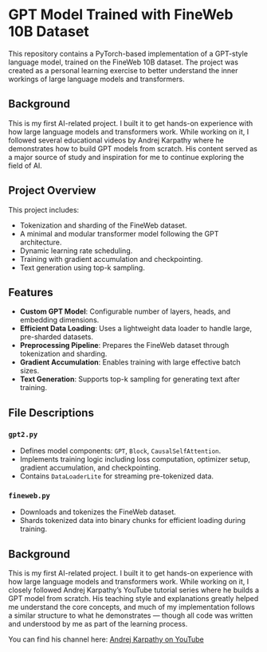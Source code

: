 # GPT Model Trained with FineWeb 10B Dataset

This repository contains a PyTorch-based implementation of a GPT-style language model, trained on the FineWeb 10B dataset. The project was created as a personal learning exercise to better understand the inner workings of large language models and transformers.

## Background

This is my first AI-related project. I built it to get hands-on experience with how large language models and transformers work. While working on it, I followed several educational videos by Andrej Karpathy where he demonstrates how to build GPT models from scratch. His content served as a major source of study and inspiration for me to continue exploring the field of AI.

## Project Overview

This project includes:
- Tokenization and sharding of the FineWeb dataset.
- A minimal and modular transformer model following the GPT architecture.
- Dynamic learning rate scheduling.
- Training with gradient accumulation and checkpointing.
- Text generation using top-k sampling.

## Features

- **Custom GPT Model**: Configurable number of layers, heads, and embedding dimensions.
- **Efficient Data Loading**: Uses a lightweight data loader to handle large, pre-sharded datasets.
- **Preprocessing Pipeline**: Prepares the FineWeb dataset through tokenization and sharding.
- **Gradient Accumulation**: Enables training with large effective batch sizes.
- **Text Generation**: Supports top-k sampling for generating text after training.

## File Descriptions

### `gpt2.py`
- Defines model components: `GPT`, `Block`, `CausalSelfAttention`.
- Implements training logic including loss computation, optimizer setup, gradient accumulation, and checkpointing.
- Contains `DataLoaderLite` for streaming pre-tokenized data.

### `fineweb.py`
- Downloads and tokenizes the FineWeb dataset.
- Shards tokenized data into binary chunks for efficient loading during training.

## Background

This is my first AI-related project. I built it to get hands-on experience with how large language models and transformers work. While working on it, I closely followed Andrej Karpathy’s YouTube tutorial series where he builds a GPT model from scratch. His teaching style and explanations greatly helped me understand the core concepts, and much of my implementation follows a similar structure to what he demonstrates — though all code was written and understood by me as part of the learning process.

You can find his channel here: [Andrej Karpathy on YouTube](https://www.youtube.com/@AndrejKarpathy)

